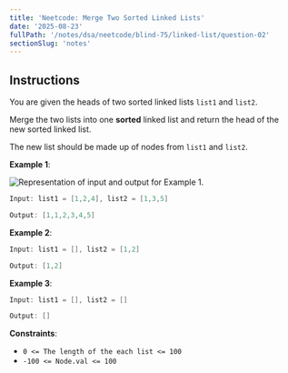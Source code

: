 ```yaml
---
title: 'Neetcode: Merge Two Sorted Linked Lists'
date: '2025-08-23'
fullPath: '/notes/dsa/neetcode/blind-75/linked-list/question-02'
sectionSlug: 'notes'
---
```


## Instructions

You are given the heads of two sorted linked lists `list1` and `list2`.

Merge the two lists into one **sorted** linked list and return the head of the new sorted linked list.

The new list should be made up of nodes from `list1` and `list2`.

**Example 1**:

<img src="https://imagedelivery.net/CLfkmk9Wzy8_9HRyug4EVA/51adfea9-493a-4abb-ece7-fbb359d1c800/public" alt="Representation of input and output for Example 1.">

```java
Input: list1 = [1,2,4], list2 = [1,3,5]

Output: [1,1,2,3,4,5]
```

**Example 2**:

```java
Input: list1 = [], list2 = [1,2]

Output: [1,2]
```

**Example 3**:

```java
Input: list1 = [], list2 = []

Output: []
```

**Constraints**:

- `0 <= The length of the each list <= 100`
- `-100 <= Node.val <= 100`
